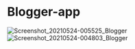 # Blogger-app
![Screenshot_20210524-005525_Blogger](https://user-images.githubusercontent.com/75149500/119279880-afddd380-bc2e-11eb-8bd9-8dcf91dbcf12.jpg)
![Screenshot_20210524-004803_Blogger](https://user-images.githubusercontent.com/75149500/119279885-b8360e80-bc2e-11eb-8469-d9617d9bd7dc.jpg)
